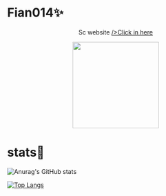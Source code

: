 <!--
**fianbro/fianbro** is a ✨ _special_ ✨ repository because its `README.md` (this file) appears on your GitHub profile. -->

# Fian014✨

<p align="center">
Sc website  <a href="https:\\fianbro.github.io">/>Click in here</a>

</p>


<p align="center">
<img src="https://telegra.ph/file/543eaac8c8082f38eeb21.jpg" width="200" height="200">
</p>

# stats🌱


![Anurag's GitHub stats](https://github-readme-stats.vercel.app/api?username=FianEunoia&show_icons=true&theme=tokyonight)

[![Top Langs](https://github-readme-stats.vercel.app/api/top-langs/?username=FianEunoia&hide=typescript,html,php)](https://github.com/FianEunoia/Fian014#readme)


<!-- 
# Credits

Created by = @fian014 -->
